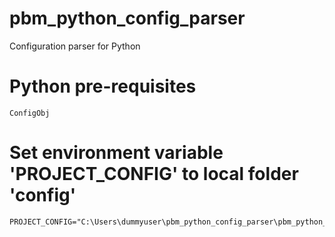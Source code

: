 # pbm_python_config_parser
Configuration parser for Python

# Python pre-requisites
```
ConfigObj
```

# Set environment variable 'PROJECT_CONFIG' to local folder 'config' 
```
PROJECT_CONFIG="C:\Users\dummyuser\pbm_python_config_parser\pbm_python_config_parser\config"
```


